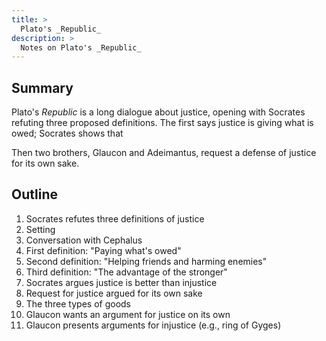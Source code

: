 ```yaml
---
title: >
  Plato's _Republic_
description: >
  Notes on Plato's _Republic_
---
```


## Summary

Plato's _Republic_ is a long dialogue about justice, opening with Socrates refuting three proposed definitions. The first says justice is giving what is owed; Socrates shows that 

Then two brothers, Glaucon and Adeimantus, request a defense of justice for its own sake.

## Outline

1. Socrates refutes three definitions of justice
  1. Setting
  2. Conversation with Cephalus
  3. First definition: "Paying what's owed"
  4. Second definition: "Helping friends and harming enemies"
  5. Third definition: "The advantage of the stronger"
  6. Socrates argues justice is better than injustice
2. Request for justice argued for its own sake
  1. The three types of goods
  2. Glaucon wants an argument for justice on its own
  2. Glaucon presents arguments for injustice (e.g., ring of Gyges)
